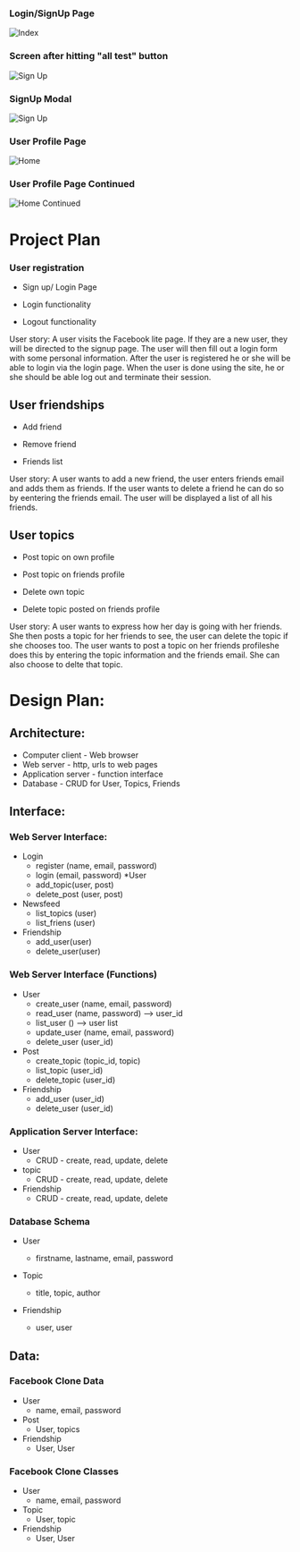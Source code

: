 
### Login/SignUp Page
![Index](https://github.com/UNC-CS350/CS350/blob/master/Exercises/Results/mier2034/images/1Home.JPG)

### Screen after hitting "all test" button
![Sign Up](https://github.com/UNC-CS350/CS350/blob/master/Exercises/Results/mier2034/images/5test.JPG)

### SignUp Modal
![Sign Up](https://github.com/UNC-CS350/CS350/blob/master/Exercises/Results/mier2034/images/2SignUp.JPG)

### User Profile Page
![Home](https://github.com/UNC-CS350/CS350/blob/master/Exercises/Results/mier2034/images/3profile.JPG)

### User Profile Page Continued
![Home Continued](https://github.com/UNC-CS350/CS350/blob/master/Exercises/Results/mier2034/images/4profile_continued.JPG)

# Project Plan

### User registration

  *	Sign up/ Login Page
  
  *	Login functionality 
  
  * Logout functionality 

User story: A user visits the Facebook lite page. If they are a new user, they will be directed to the signup page. The user will then fill out a login form with some personal information. After the user is registered he or she will be able to login via the login page. When the user is done using the site, he or she should be able log out and terminate their session. 

## User friendships

  *	Add friend

  *	Remove friend

  *	Friends list

User story: A user wants to add a new friend, the user enters friends email and adds them as friends. If the user wants to delete a friend he can do so by eentering the friends email. The user will be displayed a list of all his friends.

## User topics

  *	Post topic on own profile

  *	Post topic on friends profile
  
  * Delete own topic
  
  * Delete topic posted on friends profile


User story: A user wants to express how her day is going with her friends. She then posts a topic for her friends to see, the user can delete the topic if she chooses too. The user wants to post a topic on her friends profileshe does this by entering the topic information and the friends email. She can also choose to delte that topic. 

# Design Plan:

## Architecture:
* Computer client - Web browser
* Web server - http, urls to web pages
* Application server - function interface
* Database - CRUD for User, Topics, Friends

## Interface:
### Web Server Interface:
* Login 
	* register (name, email, password)
	* login (email, password)
*User
	* add_topic(user, post)
	* delete_post (user, post) 
* Newsfeed
	* list_topics (user)
	* list_friens (user)
* Friendship
	* add_user(user)
	* delete_user(user)



### Web Server Interface (Functions)
* User
	* create_user (name, email, password)
	* read_user (name, password) --> user_id
	* list_user () --> user list
	* update_user (name, email, password)
	* delete_user (user_id)
* Post
	* create_topic (topic_id, topic)
	* list_topic (user_id)	
	* delete_topic (user_id)
* Friendship
	* add_user (user_id)
	* delete_user (user_id)
### Application Server Interface:
* User
	* CRUD - create, read, update, delete
* topic
	* CRUD - create, read, update, delete
* Friendship
	* CRUD - create, read, update, delete

### Database Schema
* User
	* firstname, lastname, email, password
* Topic
	* title, topic, author

* Friendship
	* user, user

## Data:
### Facebook Clone Data
* User
	* name, email, password
* Post
	* User, topics
* Friendship
	* User, User
	
### Facebook Clone Classes
* User
	* name, email, password
* Topic
	* User, topic
* Friendship
	* User, User



